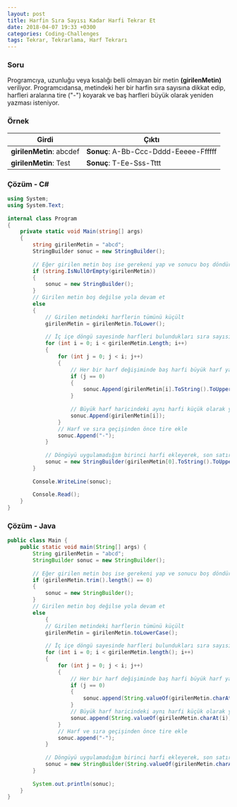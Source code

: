 ```yaml
---
layout: post
title: Harfin Sıra Sayısı Kadar Harfi Tekrar Et
date: 2018-04-07 19:33 +0300
categories: Coding-Challenges
tags: Tekrar, Tekrarlama, Harf Tekrarı
---
```

### Soru
Programcıya, uzunluğu veya kısalığı belli olmayan bir metin **(girilenMetin)** veriliyor. Programcıdansa, metindeki her bir harfin sıra sayısına dikkat edip, harfleri aralarına tire ("-") koyarak ve baş harfleri büyük olarak yeniden yazması isteniyor.

### Örnek

| Girdi                    | Çıktı                                 |
|--------------------------|---------------------------------------|
| **girilenMetin**: abcdef | **Sonuç**: A-Bb-Ccc-Dddd-Eeeee-Ffffff |
| **girilenMetin**: Test   | **Sonuç**: T-Ee-Sss-Tttt              |

### Çözüm - C#
```csharp
using System;
using System.Text;
 
internal class Program
{
    private static void Main(string[] args)
    {
        string girilenMetin = "abcd";
        StringBuilder sonuc = new StringBuilder();
 
        // Eğer girilen metin boş ise gerekeni yap ve sonucu boş döndür
        if (string.IsNullOrEmpty(girilenMetin))
        {
            sonuc = new StringBuilder();
        }
        // Girilen metin boş değilse yola devam et
        else
        {
            // Girilen metindeki harflerin tümünü küçült
            girilenMetin = girilenMetin.ToLower();
 
            // İç içe döngü sayesinde harfleri bulundukları sıra sayısına göre yazdır
            for (int i = 0; i < girilenMetin.Length; i++)
            {
                for (int j = 0; j < i; j++)
                {
                    // Her bir harf değişiminde baş harfi büyük harf yap
                    if (j == 0)
                    {
                        sonuc.Append(girilenMetin[i].ToString().ToUpper());
                    }
 
                    // Büyük harf haricindeki aynı harfi küçük olarak yazmaya ve eklemeye devam et
                    sonuc.Append(girilenMetin[i]);
                }
                // Harf ve sıra geçişinden önce tire ekle
                sonuc.Append("-");
            }
 
            // Döngüyü uygulamadığım birinci harfi ekleyerek, son satırdaki tire işaretini kaldır 
            sonuc = new StringBuilder(girilenMetin[0].ToString().ToUpper() + sonuc.Remove(sonuc.Length - 1, 1));
        }
 
        Console.WriteLine(sonuc);
 
        Console.Read();
    }
}
```

### Çözüm - Java
```java
public class Main {
    public static void main(String[] args) {
        String girilenMetin = "abcd";
        StringBuilder sonuc = new StringBuilder();
 
        // Eğer girilen metin boş ise gerekeni yap ve sonucu boş döndür
        if (girilenMetin.trim().length() == 0)
        {
            sonuc = new StringBuilder();
        }
        // Girilen metin boş değilse yola devam et
        else
            {
            // Girilen metindeki harflerin tümünü küçült
            girilenMetin = girilenMetin.toLowerCase();
 
            // İç içe döngü sayesinde harfleri bulundukları sıra sayısına göre yazdır
            for (int i = 0; i < girilenMetin.length(); i++)
            {
                for (int j = 0; j < i; j++)
                {
                    // Her bir harf değişiminde baş harfi büyük harf yap
                    if (j == 0)
                    {
                        sonuc.append(String.valueOf(girilenMetin.charAt(i)).toUpperCase());
                    }
                    // Büyük harf haricindeki aynı harfi küçük olarak yazmaya ve eklemeye devam et
                    sonuc.append(String.valueOf(girilenMetin.charAt(i)));
                }
                // Harf ve sıra geçişinden önce tire ekle
                sonuc.append("-");
            }
 
            // Döngüyü uygulamadığım birinci harfi ekleyerek, son satırdaki tire işaretini kaldır
            sonuc = new StringBuilder(String.valueOf(girilenMetin.charAt(0)).toUpperCase() + "-" + sonuc.substring(1, sonuc.length() - 1));
        }
 
        System.out.println(sonuc);
    }
}
```